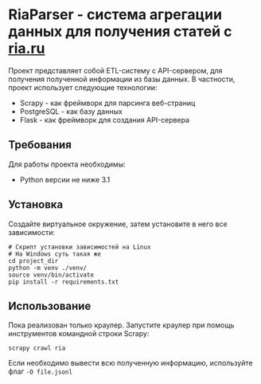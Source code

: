 # RiaParser - система агрегации данных для получения статей с [ria.ru](https://ria.ru/)
Проект представляет собой ETL-систему с API-сервером, для получения полученной информации из базы данных. В частности, проект использует следующие технологии:
- Scrapy - как фреймворк для парсинга веб-страниц
- PostgreSQL - как базу данных
- Flask - как фреймворк для создания API-сервера
## Требования
Для работы проекта необходимы:
- Python версии не ниже 3.1
## Установка
Создайте виртуальное окружение, затем установите в него все зависимости:
```
# Скрипт установки зависимостей на Linux
# На Windows суть такая же
cd project_dir
python -m venv ./venv/
source venv/bin/activate
pip install -r requirements.txt
```
## Использование
Пока реализован только краулер. Запустите краулер при помощь инструментов командной строки Scrapy:
```
scrapy crawl ria
```
Если необходимо вывести всю полученную информацию, используйте флаг ```-O file.jsonl```
